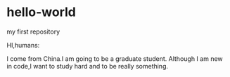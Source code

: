 # hello-world
my first repository


HI,humans:

  I come from China.I am going to be a graduate student.
  Although I am new in code,I want to study hard and to be really something.
